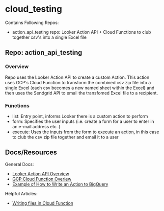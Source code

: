 # cloud_testing
Contains Following Repos:
- action_api_testing repo: Looker Action API + Cloud Functions to club together csv's into a single Excel file

## Repo: action_api_testing
### Overview
Repo uses the Looker Action API to create a custom Action. This action uses GCP's Cloud Function to transform the combined csv zip file into a single Excel (each csv becomes a new named sheet within the Excel) and then uses the Sendgrid API to email the transfomed Excel file to a recipient. 

### Functions
  - list: Entry point, informs Looker there is a custom action to perform
  - form: Specifies the user inputs (i.e. create a form for a user to enter in an e-mail address etc..)
  - execute: Uses the inputs from the form to execute an action, in this case to club the csv zip file together and email it to a user

## Docs/Resources
General Docs:
- [Looker Action API Overview](https://github.com/looker-open-source/actions/blob/master/docs/action_api.md#actions-list-endpoint)
- [GCP Cloud Function Overiew](https://cloud.google.com/functions)
- [Example of How to Write an Action to BigQuery](https://community.looker.com/looker-api-77/write-the-result-of-a-looker-query-to-bigquery-with-cloud-functions-workaround-for-system-activity-etl-28680)

Helpful Articles:
- [Writing files in Cloud Function](https://medium.com/@hpoleselo/writing-files-within-a-cloud-function-tmp-to-the-rescue-a47a6b482758)